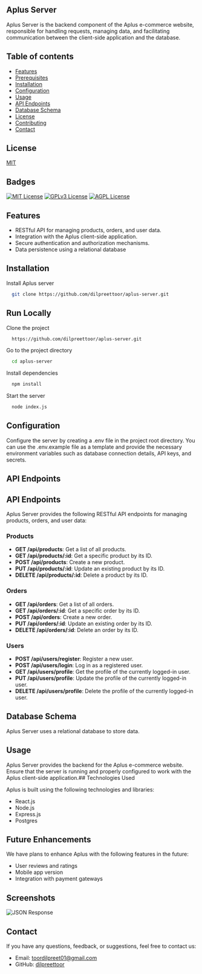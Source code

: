 
## Aplus Server


Aplus Server is the backend component of the Aplus e-commerce website, responsible for handling requests, managing data, and facilitating communication between the client-side application and the database.

## Table of contents

- [Features](#features)
- [Prerequisites](#prerequisites)
- [Installation](#installation)
- [Configuration](#configuration)
- [Usage](#usage)
- [API Endpoints](#api-endpoints)
- [Database Schema](#database-schema)
- [License](#license)
- [Contributing](#contributing)
- [Contact](#contact)

## License

[MIT](https://choosealicense.com/licenses/mit/)




## Badges



[![MIT License](https://img.shields.io/badge/License-MIT-green.svg)](https://choosealicense.com/licenses/mit/)
[![GPLv3 License](https://img.shields.io/badge/License-GPL%20v3-yellow.svg)](https://opensource.org/licenses/)
[![AGPL License](https://img.shields.io/badge/license-AGPL-blue.svg)](http://www.gnu.org/licenses/agpl-3.0)


## Features

- RESTful API for managing products, orders, and user data.
- Integration with the Aplus client-side application.
- Secure authentication and authorization mechanisms.
- Data persistence using a relational database
## Installation

Install Aplus server

```bash
  git clone https://github.com/dilpreettoor/aplus-server.git
```
    
## Run Locally

Clone the project

```bash
  https://github.com/dilpreettoor/aplus-server.git
```

Go to the project directory

```bash
  cd aplus-server
```

Install dependencies

```bash
  npm install
```

Start the server

```bash
  node index.js
```


## Configuration

Configure the server by creating a .env file in the project root directory. You can use the .env.example file as a template and provide the necessary environment variables such as database connection details, API keys, and secrets.
## API Endpoints

## API Endpoints

Aplus Server provides the following RESTful API endpoints for managing products, orders, and user data:

### Products

- **GET /api/products**: Get a list of all products.
- **GET /api/products/:id**: Get a specific product by its ID.
- **POST /api/products**: Create a new product.
- **PUT /api/products/:id**: Update an existing product by its ID.
- **DELETE /api/products/:id**: Delete a product by its ID.

### Orders

- **GET /api/orders**: Get a list of all orders.
- **GET /api/orders/:id**: Get a specific order by its ID.
- **POST /api/orders**: Create a new order.
- **PUT /api/orders/:id**: Update an existing order by its ID.
- **DELETE /api/orders/:id**: Delete an order by its ID.

### Users

- **POST /api/users/register**: Register a new user.
- **POST /api/users/login**: Log in as a registered user.
- **GET /api/users/profile**: Get the profile of the currently logged-in user.
- **PUT /api/users/profile**: Update the profile of the currently logged-in user.
- **DELETE /api/users/profile**: Delete the profile of the currently logged-in user.

## Database Schema

Aplus Server uses a relational database to store data.
## Usage

Aplus Server provides the backend for the Aplus e-commerce website. Ensure that the server is running and properly configured to work with the Aplus client-side application.## Technologies Used

Aplus is built using the following technologies and libraries:

- React.js
- Node.js
- Express.js
- Postgres

## Future Enhancements

We have plans to enhance Aplus with the following features in the future:

- User reviews and ratings
- Mobile app version
- Integration with payment gateways

## Screenshots

![JSON Response](/images/response-page.png)

## Contact

If you have any questions, feedback, or suggestions, feel free to contact us:

- Email: [toordilpreet01@gmail.com](mailto:toordilpreet01@email.com)
- GitHub: [dilpreettoor](https://github.com/dilpreettoor)
